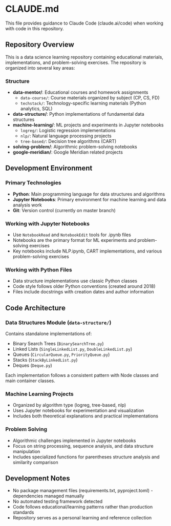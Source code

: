 # CLAUDE.md

This file provides guidance to Claude Code (claude.ai/code) when working with code in this repository.

## Repository Overview

This is a data science learning repository containing educational materials, implementations, and problem-solving exercises. The repository is organized into several key areas:

### Structure
- **data-mentor/**: Educational courses and homework assignments
  - `data-course/`: Course materials organized by subject (CP, CS, FD)
  - `techstack/`: Technology-specific learning materials (Python analytics, SQL)
- **data-structure/**: Python implementations of fundamental data structures
- **machine-learning/**: ML projects and experiments in Jupyter notebooks
  - `logreg/`: Logistic regression implementations
  - `nlp/`: Natural language processing projects
  - `tree-based/`: Decision tree algorithms (CART)
- **solving-problem/**: Algorithmic problem-solving notebooks
- **google-meridian/**: Google Meridian related projects

## Development Environment

### Primary Technologies
- **Python**: Main programming language for data structures and algorithms
- **Jupyter Notebooks**: Primary environment for machine learning and data analysis work
- **Git**: Version control (currently on master branch)

### Working with Jupyter Notebooks
- Use `NotebookRead` and `NotebookEdit` tools for .ipynb files
- Notebooks are the primary format for ML experiments and problem-solving exercises
- Key notebooks include NLP.ipynb, CART implementations, and various problem-solving exercises

### Working with Python Files
- Data structure implementations use classic Python classes
- Code style follows older Python conventions (created around 2018)
- Files include docstrings with creation dates and author information

## Code Architecture

### Data Structures Module (`data-structure/`)
Contains standalone implementations of:
- Binary Search Trees (`BinarySearchTree.py`)
- Linked Lists (`SingleLinkedList.py`, `DoubleLinkedList.py`) 
- Queues (`CircularQueue.py`, `PriorityQueue.py`)
- Stacks (`StackByLinkedList.py`)
- Deques (`Deque.py`)

Each implementation follows a consistent pattern with Node classes and main container classes.

### Machine Learning Projects
- Organized by algorithm type (logreg, tree-based, nlp)
- Uses Jupyter notebooks for experimentation and visualization
- Includes both theoretical explanations and practical implementations

### Problem Solving
- Algorithmic challenges implemented in Jupyter notebooks
- Focus on string processing, sequence analysis, and data structure manipulation
- Includes specialized functions for parentheses structure analysis and similarity comparison

## Development Notes

- No package management files (requirements.txt, pyproject.toml) - dependencies managed manually
- No automated testing framework detected
- Code follows educational/learning patterns rather than production standards
- Repository serves as a personal learning and reference collection